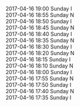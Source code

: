 2017-04-16 19:00 Sunday  I  
2017-04-16 18:55 Sunday  N  
2017-04-16 18:50 Sunday  I  
2017-04-16 18:45 Sunday  N  
2017-04-16 18:40 Sunday  I  
2017-04-16 18:35 Sunday  N  
2017-04-16 18:30 Sunday  I  
2017-04-16 18:20 Sunday  N  
2017-04-16 18:15 Sunday  I  
2017-04-16 18:10 Sunday  N  
2017-04-16 18:00 Sunday  I  
2017-04-16 17:55 Sunday  N  
2017-04-16 17:50 Sunday  I  
2017-04-16 17:40 Sunday  N  
2017-04-16 17:35 Sunday  I  
